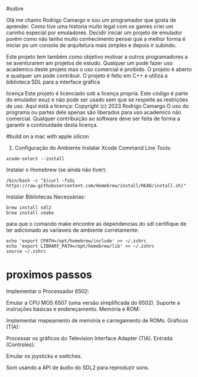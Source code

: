 #sobre

Olá me chamo Rodrigo Camargo e sou um programador que gosta de aprender.
Como tive uma historia muito legal com os games criei um carinho especial por emuladores.
Decidir iniciar um projeto de emulador porém como não tenho muito conhecimento pensei que a melhor forma é iniciar po um console de arquitetura mais simples e depois ir subindo.

Este projeto tem também como objetivo motivar a outros programadores a se aventurarem am projetos de estudo.
Qualquer um pode fazer uso academico deste projeto mas o uso comercial é proibido.
O projeto é aberto e qualquer um pode contribuir.
O projeto é feito em C++ e utiliza a biblioteca SDL para a interface gráfica

licença
Este projeto é licenciado sob a licença propria.
Este código é parte do emulador exuz e não pode ser usado sem que se respeite as restrições de uso.
Aqui está a licença:
Copyright (c) 2023 Rodrigo Camargo
O uso do programa ou partes dele apenas são liberados para uso academico não comercial.
Qualquer contribuição ao software deve ser feita de forma a garantir a continuidade desta licença.



#build on a mac with apple silicon

1. Configuração do Ambiente
Instalar Xcode Command Line Tools:
``` 
xcode-select --install
``` 
Instalar o Homebrew (se ainda não tiver):
``` 
/bin/bash -c "$(curl -fsSL https://raw.githubusercontent.com/Homebrew/install/HEAD/install.sh)"
``` 

Instalar Bibliotecas Necessárias:

``` 
brew install sdl2
brew install cmake
``` 


para que o comando make encontre as dependencias do sdl certifique de ter adicionado as variaveis de ambiente corretamente:

```
echo 'export CPATH=/opt/homebrew/include' >> ~/.zshrc
echo 'export LIBRARY_PATH=/opt/homebrew/lib' >> ~/.zshrc
source ~/.zshrc
``` 


# proximos passos


Implementar o Processador 6502:

Emular a CPU MOS 6507 (uma versão simplificada do 6502).
Suporte a instruções básicas e endereçamento.
Memória e ROM:

Implementar mapeamento de memória e carregamento de ROMs.
Gráficos (TIA):

Processar os gráficos do Television Interface Adapter (TIA).
Entrada (Controles):

Emular os joysticks e switches.

Som usando a API de áudio do SDL2 para reproduzir sons.